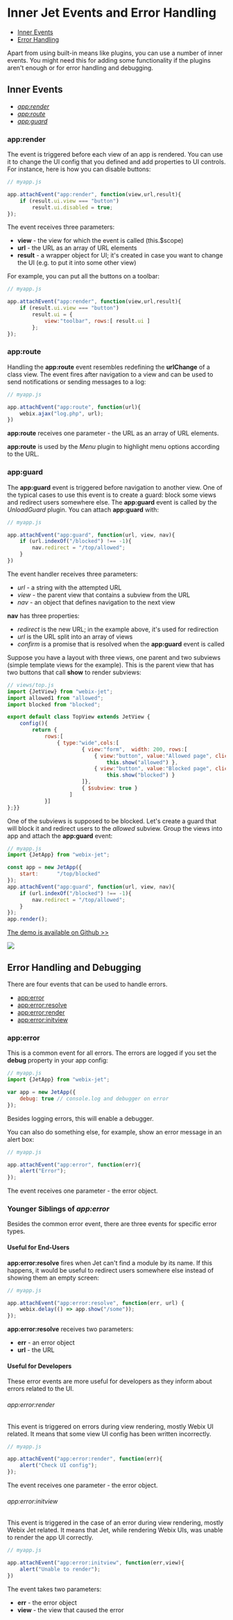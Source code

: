 # Inner Jet Events and Error Handling

- [Inner Events](#events)
- [Error Handling](#errors)

Apart from using built-in means like plugins, you can use a number of inner events. You might need this for adding some functionality if the plugins aren't enough or for error handling and debugging.

## <span id="events">Inner Events</span> 

- [*app:render*](#render)
- [*app:route*](#route)
- [*app:guard*](#guard)

### <span id="render">app:render</span>

The event is triggered before each view of an app is rendered. You can use it to change the UI config that you defined and add properties to UI controls. For instance, here is how you can disable buttons:

```js
// myapp.js

app.attachEvent("app:render", function(view,url,result){
	if (result.ui.view === "button")
		result.ui.disabled = true;
});
```

The event receives three parameters:

- **view** - the view for which the event is called (this.$scope)
- **url** - the URL as an array of URL elements
- **result** - a wrapper object for UI; it's created in case you want to change the UI (e.g. to put it into some other view)

For example, you can put all the buttons on a toolbar:

```js
// myapp.js

app.attachEvent("app:render", function(view,url,result){
	if (result.ui.view === "button")
		result.ui = {
			view:"toolbar", rows:[ result.ui ]
		};
});
```

### <span id="route">app:route</span>

Handling the **app:route** event resembles redefining the **urlChange** of a class view. The event fires after navigation to a view and can be used to send notifications or sending messages to a log:

```js
// myapp.js

app.attachEvent("app:route", function(url){
    webix.ajax("log.php", url);
})
```

**app:route** receives one parameter - the URL as an array of URL elements.

**app:route** is used by the *Menu* plugin to highlight menu options according to the URL.

### <span id="guard">app:guard</span>

The **app:guard** event is triggered before navigation to another view. One of the typical cases to use this event is to create a guard: block some views and redirect users somewhere else. The **app:guard** event is called by the *UnloadGuard* plugin. You can attach **app:guard** with:

```js
// myapp.js

app.attachEvent("app:guard", function(url, view, nav){
	if (url.indexOf("/blocked") !== -1){
		nav.redirect = "/top/allowed";
	}
})
```

The event handler receives three parameters:

- *url* - a string with the attempted URL
- *view* - the parent view that contains a subview from the URL
- *nav* - an object that defines navigation to the next view

**nav** has three properties:

- *redirect* is the new URL; in the example above, it's used for redirection
- *url* is the URL split into an array of views
- *confirm* is a promise that is resolved when the **app:guard** event is called

Suppose you have a layout with three views, one parent and two subviews (simple template views for the example). This is the parent view that has two buttons that call **show** to render subviews:

```js
// views/top.js
import {JetView} from "webix-jet";
import allowed1 from "allowed";
import blocked from "blocked";

export default class TopView extends JetView {
	config(){
		return {
			rows:[
				{ type:"wide",cols:[
						{ view:"form",  width: 200, rows:[
							{ view:"button", value:"Allowed page", click:() =>
								this.show("allowed") },
							{ view:"button", value:"Blocked page", click:() =>
								this.show("blocked") }
						]},
						{ $subview: true }
					]
			}]
};}}
```

One of the subviews is supposed to be blocked. Let's create a guard that will block it and redirect users to the *allowed* subview. Group the views into app and attach the **app:guard** event:

```js
// myapp.js
import {JetApp} from "webix-jet";

const app = new JetApp({
	start:		"/top/blocked"
});
app.attachEvent("app:guard", function(url, view, nav){
	if (url.indexOf("/blocked") !== -1){
		nav.redirect = "/top/allowed";
	}
});
app.render();
```

[The demo is available on Github >>](https://github.com/webix-hub/jet-demos/blob/master/sources/appguard.js)

![](../images/appguard.png)

## <span id="errors">Error Handling and Debugging</span>

There are four events that can be used to handle errors.

- [app:error](#error)
- [app:error:resolve](#err_resolve)
- [app:error:render](#err_render)
- [app:error:initview](#err_initview)

### <span id="error">app:error</span>

This is a common event for all errors. The errors are logged if you set the **debug** property in your app config:

```js
// myapp.js
import {JetApp} from "webix-jet";

var app = new JetApp({
    debug: true // console.log and debugger on error
});
```

Besides logging errors, this will enable a debugger.

You can also do something else, for example, show an error message in an alert box:

```js
// myapp.js

app.attachEvent("app:error", function(err){
    alert("Error");
});
```

The event receives one parameter - the error object.

### Younger Siblings of *app:error*

Besides the common error event, there are three events for specific error types.

#### <span id="err_resolve">Useful for End-Users</span>

**app:error:resolve** fires when Jet can't find a module by its name. If this happens, it would be useful to redirect users somewhere else instead of showing them an empty screen:

```js
// myapp.js

app.attachEvent("app:error:resolve", function(err, url) {
    webix.delay(() => app.show("/some"));
});
```

**app:error:resolve** receives two parameters:

- **err** - an error object
- **url** - the URL

#### Useful for Developers

These error events are more useful for developers as they inform about errors related to the UI.

###### <span id="err_render">app:error:render</span>

This event is triggered on errors during view rendering, mostly Webix UI related. It means that some view UI config has been written incorrectly.

```js
// myapp.js

app.attachEvent("app:error:render", function(err){
    alert("Check UI config");
});
```

The event receives one parameter - the error object.

###### <span id="err_initview">app:error:initview</span>

This event is triggered in the case of an error during view rendering, mostly Webix Jet related. It means that Jet, while rendering Webix UIs, was unable to render the app UI correctly.

```js
// myapp.js

app.attachEvent("app:error:initview", function(err,view){
    alert("Unable to render");
})
```

The event takes two parameters:

- **err** - the error object
- **view** - the view that caused the error
